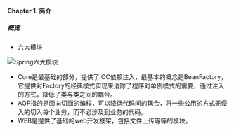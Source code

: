 #### Chapter 1. 简介

##### 概览

- 六大模块

 ![Spring六大模块]( http://s3.mogucdn.com/mlcdn/c45406/171107_1c0b023e13ek8ke1a4fha9kck62l8_1968x1152.png)
 
 - Core是最基础的部分，提供了IOC依赖注入，最基本的概念是BeanFactory，它提供对Factory的经典模式实现来消除了程序对单例模式的需要，通过注入的方式，降低了类与类之间的耦合。
 - AOP指的是面向切面的编程，可以降低代码间的耦合，将一些公用的方式无侵入的切入每个业务，而不必涉及到业务的代码。
 - WEB是提供了基础的web开发框架，包括文件上传等等的模块。

